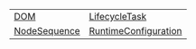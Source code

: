 |                                                      |                                                                                |
| ---------------------------------------------------- | ------------------------------------------------------------------------------ |
| [DOM](/runtime/literal/dom/dom.md)                   | [LifecycleTask](/runtime/literal/lifecycle-task/lifecycletask.md)              |
| [NodeSequence](/runtime/literal/dom/nodesequence.md) | [RuntimeConfiguration](/runtime/literal/configuration/runtimeconfiguration.md) |